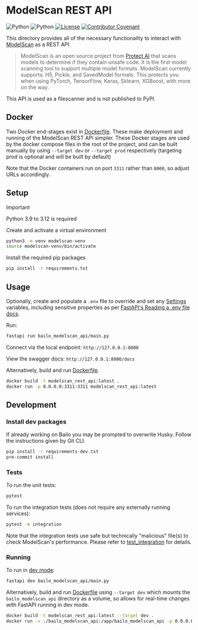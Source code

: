 # ModelScan REST API

![Python](https://img.shields.io/badge/python-3.9%20|%203.10%20|%203.11%20|%203.12-blue.svg?style=for-the-badge)
![Python](https://img.shields.io/badge/version-1.0.0-orange.svg?style=for-the-badge)
[![License][license-shield]][license-url] [![Contributor Covenant][code-of-conduct-shield]][code-of-conduct-url]

This directory provides all of the necessary functionality to interact with
[ModelScan](https://github.com/protectai/modelscan/tree/main) as a REST API.

> ModelScan is an open source project from
> [Protect AI](https://protectai.com/?utm_campaign=Homepage&utm_source=ModelScan%20GitHub%20Page&utm_medium=cta&utm_content=Open%20Source)
> that scans models to determine if they contain unsafe code. It is the first model scanning tool to support multiple
> model formats. ModelScan currently supports: H5, Pickle, and SavedModel formats. This protects you when using PyTorch,
> TensorFlow, Keras, Sklearn, XGBoost, with more on the way.

This API is used as a filescanner and is not published to PyPI.

## Docker

Two Docker end-stages exist in [Dockerfile](./Dockerfile). These make deployment and running of the ModelScan REST API
simpler. These Docker stages are used by the docker compose files in the root of the project, and can be built manually
by using `--target dev` or `--target prod` respectively (targeting prod is optional and will be built by default)

Note that the Docker containers run on port `3311` rather than `8000`, so adjust URLs accordingly.

## Setup

<!-- prettier-ignore-start -->
> [!IMPORTANT]
> Python 3.9 to 3.12 is required
<!-- prettier-ignore-end -->

Create and activate a virtual environment

```bash
python3 -m venv modelscan-venv
source modelscan-venv/bin/activate
```

Install the required pip packages

```bash
pip install -r requirements.txt
```

## Usage

Optionally, create and populate a `.env` file to override and set any [Settings](./bailo_modelscan_api/config.py)
variables, including sensitive properties as per
[FastAPI's Reading a .env file docs](https://fastapi.tiangolo.com/advanced/settings/#reading-a-env-file).

Run:

```bash
fastapi run bailo_modelscan_api/main.py
```

Connect via the local endpoint: `http://127.0.0.1:8000`

View the swagger docs: `http://127.0.0.1:8000/docs`

Alternatively, build and run [Dockerfile](./Dockerfile).

```bash
docker build -t modelscan_rest_api:latest .
docker run -p 0.0.0.0:3311:3311 modelscan_rest_api:latest
```

## Development

### Install dev packages

If already working on Bailo you may be prompted to overwrite Husky. Follow the instructions given by Git CLI.

```bash
pip install -r requirements-dev.txt
pre-commit install
```

### Tests

To run the unit tests:

```bash
pytest
```

To run the integration tests (does not require any externally running services):

```bash
pytest -m integration
```

Note that the integration tests use safe but technically "malicious" file(s) to check ModelScan's performance. Please
refer to [test_integration](./tests/test_integration/README.md) for details.

### Running

To run in [dev mode](https://fastapi.tiangolo.com/fastapi-cli/#fastapi-dev):

```bash
fastapi dev bailo_modelscan_api/main.py
```

Alternatively, build and run [Dockerfile](./Dockerfile) using `--target dev` which mounts the `bailo_modelscan_api`
directory as a volume, so allows for real-time changes with FastAPI running in dev mode.

```bash
docker build -t modelscan_rest_api:latest --target dev .
docker run -v ./bailo_modelscan_api:/app/bailo_modelscan_api -p 0.0.0.0:3311:3311 modelscan_rest_api:latest
```

<!-- MARKDOWN LINKS & IMAGES -->
<!-- https://www.markdownguide.org/basic-syntax/#reference-style-links -->

[license-shield]: https://img.shields.io/github/license/gchq/bailo.svg?style=for-the-badge
[license-url]: https://github.com/gchq/Bailo/blob/main/LICENSE.txt
[code-of-conduct-shield]: https://img.shields.io/badge/Contributor%20Covenant-2.1-4baaaa.svg?style=for-the-badge
[code-of-conduct-url]: https://github.com/gchq/Bailo/blob/main/CODE_OF_CONDUCT.md
